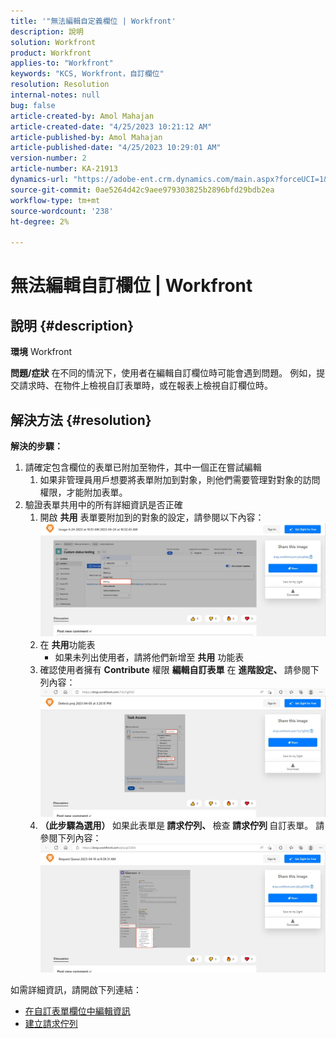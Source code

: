 ```yaml
---
title: '"無法編輯自定義欄位 | Workfront'
description: 說明
solution: Workfront
product: Workfront
applies-to: "Workfront"
keywords: "KCS, Workfront，自訂欄位"
resolution: Resolution
internal-notes: null
bug: false
article-created-by: Amol Mahajan
article-created-date: "4/25/2023 10:21:12 AM"
article-published-by: Amol Mahajan
article-published-date: "4/25/2023 10:29:01 AM"
version-number: 2
article-number: KA-21913
dynamics-url: "https://adobe-ent.crm.dynamics.com/main.aspx?forceUCI=1&pagetype=entityrecord&etn=knowledgearticle&id=a99cefe3-52e3-ed11-a7c7-6045bd006704"
source-git-commit: 0ae5264d42c9aee979303825b2896bfd29bdb2ea
workflow-type: tm+mt
source-wordcount: '238'
ht-degree: 2%

---
```


# 無法編輯自訂欄位 | Workfront

## 說明 {#description}

<b>環境</b>
Workfront


<b>問題/症狀</b>
在不同的情況下，使用者在編輯自訂欄位時可能會遇到問題。 例如，提交請求時、在物件上檢視自訂表單時，或在報表上檢視自訂欄位時。


## 解決方法 {#resolution}

<b>解決的步驟：</b>
1. 請確定包含欄位的表單已附加至物件，其中一個正在嘗試編輯
   1. 如果非管理員用戶想要將表單附加到對象，則他們需要管理對對象的訪問權限，才能附加表單。
2. 驗證表單共用中的所有詳細資訊是否正確
   1. 開啟 <b>共用</b> 表單要附加到的對象的設定，請參閱以下內容：![](assets/5290f427-53e3-ed11-a7c7-6045bd006704.png)
   2. 在 <b>共用</b>功能表
      - 如果未列出使用者，請將他們新增至 <b>共用</b> 功能表
   3. 確認使用者擁有 <b>Contribute</b> 權限 <b>編輯自訂表單</b> 在 <b>進階設定、 </b>請參閱下列內容：![](assets/e0da3f1c-8ce2-ed11-a7c7-6045bd006c82.png)
   4. <b>（此步驟為選用） </b>如果此表單是<b> 請求佇列、 </b>檢查<b> 請求佇列 </b>自訂表單。 請參閱下列內容：![](assets/47992451-8ce2-ed11-a7c7-6045bd006c82.png)




如需詳細資訊，請開啟下列連結：

- [在自訂表單欄位中編輯資訊](https://experienceleague.adobe.com/docs/workfront/using/basics/work-with-custom-forms/edit-custom-forms.html?lang=en)
- [建立請求佇列](https://experienceleague.adobe.com/docs/workfront/using/manage-work/requests/create-and-manage-request-queues/create-request-queue.html?lang=en)

